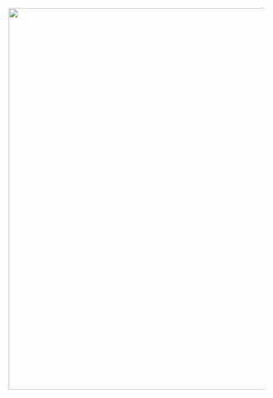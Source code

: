 <p align="center">
    <img width="750" src="![BSPWM Rose-pine Configs!](https://github.com/laggy-tux/sway-Dots/assets/85402808/c9bd80db-f22a-47b1-be68-0aca8af9e6b5)" 
</p>

